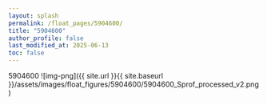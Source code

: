 ```yaml
---
layout: splash
permalink: /float_pages/5904600/
title: "5904600"
author_profile: false
last_modified_at: 2025-06-13
toc: false
---
```

 
5904600
![img-png]({{ site.url }}{{ site.baseurl }}/assets/images/float_figures/5904600/5904600_Sprof_processed_v2.png)